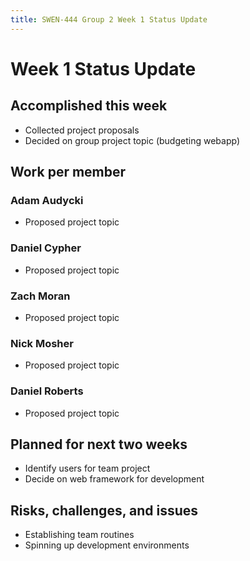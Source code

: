 ```yaml
---
title: SWEN-444 Group 2 Week 1 Status Update
---
```


# Week 1 Status Update

## Accomplished this week

* Collected project proposals
* Decided on group project topic (budgeting webapp)

## Work per member

### Adam Audycki

* Proposed project topic

### Daniel Cypher

* Proposed project topic

### Zach Moran

* Proposed project topic

### Nick Mosher

* Proposed project topic

### Daniel Roberts

* Proposed project topic

## Planned for next two weeks

* Identify users for team project
* Decide on web framework for development

## Risks, challenges, and issues

* Establishing team routines
* Spinning up development environments
